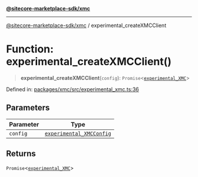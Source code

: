 [**@sitecore-marketplace-sdk/xmc**](../README.md)

***

[@sitecore-marketplace-sdk/xmc](../README.md) / experimental\_createXMCClient

# Function: experimental\_createXMCClient()

> **experimental\_createXMCClient**(`config`): `Promise`\<[`experimental_XMC`](../classes/experimental_XMC.md)\>

Defined in: [packages/xmc/src/experimental\_xmc.ts:36](https://github.com/Sitecore/marketplace-sdk/blob/main/packages/xmc/src/experimental_xmc.ts#L36)

## Parameters

| Parameter | Type |
| ------ | ------ |
| `config` | [`experimental_XMCConfig`](../interfaces/experimental_XMCConfig.md) |

## Returns

`Promise`\<[`experimental_XMC`](../classes/experimental_XMC.md)\>
